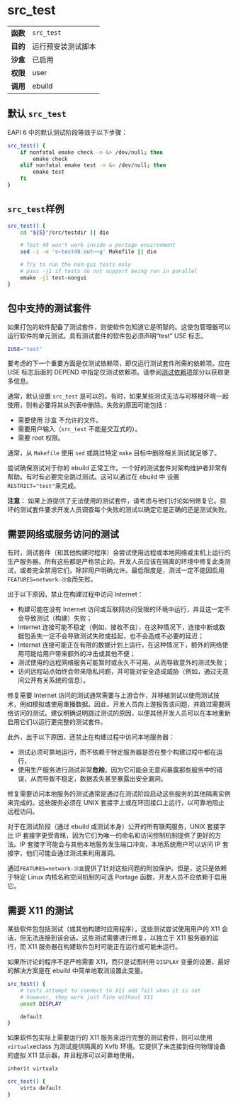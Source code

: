 # src_test

|          |                    |
| :------- | :----------------- |
| **函数** | `src_test`         |
| **目的** | 运行预安装测试脚本 |
| **沙盒** | 已启用             |
| **权限** | user               |
| **调用** | ebuild             |

## 默认 `src_test`

EAPI 6 中的默认测试阶段等效于以下步骤：

```bash
src_test() {
	if nonfatal emake check -n &> /dev/null; then
		emake check
	elif nonfatal emake test -n &> /dev/null; then
		emake test
	fi
}
```

## `src_test`样例

```bash
src_test() {
	cd "${S}"/src/testdir || die

	# Test 49 won't work inside a portage environment
	sed -i -e 's~test49.out~~g' Makefile || die

	# Try to run the non-gui tests only
	# pass -j1 if tests do not support being run in parallel
	emake -j1 test-nongui
}
```

## 包中支持的测试套件

如果打包的软件配备了测试套件，则使软件包知道它是明智的。这使包管理器可以运行软件的单元测试。具有测试套件的软件包必须声明“test” USE 标志。

```bash
IUSE="test"
```

要考虑的下一个重要方面是仅测试依赖项，即仅运行测试套件所需的依赖项。应在 USE 标志后面的 DEPEND 中指定仅测试依赖项。请参阅[测试依赖项](./../../general-concepts/dependencies.md)部分以获取更多信息。

通常，默认设置 `src_test` 是可以的。有时，如果某些测试无法与可移植环境一起使用，则有必要将其从列表中删除。失败的原因可能包括：

- 需要使用 沙盒 不允许的文件。
- 需要用户输入（`src_test` 不能是交互式的）。
- 需要 root 权限。

通常，从 `Makefile` 使用 `sed` 或跳过特定 `make` 目标中删除相关测试就足够了。

尝试确保测试对于你的 ebuild 正常工作。一个好的测试套件对架构维护者非常有帮助。有时有必要完全跳过测试。这可以通过在 ebuild 中 设置`RESTRICT="test"`来完成。

<div class="alert alert-note">
<b>注意</b>： 如果上游提供了无法使用的测试套件，请考虑与他们讨论如何修复它。损坏的测试套件要求开发人员调查每个失败的测试以确定它是正确的还是测试失败。
</div>

## 需要网络或服务访问的测试

有时，测试套件（和其他构建时程序）会尝试使用远程或本地网络或主机上运行的生产服务器。所有这些都是严格禁止的。开发人员应该在隔离的环境中修复此类测试，或者完全禁用它们，除非用户明确允许。最低限度是，测试一定不能因启用`FEATURES=network-沙盒`而失败。

出于以下原因，禁止在构建过程中访问 Internet：

- 构建可能在没有 Internet 访问或互联网访问受限的环境中运行，并且这一定不会导致测试（构建）失败；
- Internet 连接可能不稳定（例如，接收不良），在这种情况下，连接中断或数据包丢失一定不会导致测试失败或挂起，也不会造成不必要的延迟；
- Internet 连接可能正在有限的数据计划上运行，在这种情况下，额外的网络使用可能给用户带来额外的冲击或其他不便；
- 测试使用的远程网络服务可能暂时或永久不可用，从而导致意外的测试失败；
- 访问远程站点始终会带来隐私问题，并可能对安全造成威胁（例如，通过无意间公开有关系统的信息）。

修复需要 Internet 访问的测试通常需要与上游合作，并移植测试以使用测试技术，例如模拟或使用重播数据。因此，开发人员向上游报告该问题，并跳过需要网络访问的测试。建议明确说明跳过测试的原因，以便其他开发人员可以在本地重新启用它们以运行更完整的测试套件。

此外，出于以下原因，还禁止在构建过程中访问本地服务器：

- 测试必须可靠地运行，而不依赖于特定服务器是否在整个构建过程中都在运行，
- 使用生产服务进行测试非常**危险**，因为它可能会无意间暴露那些服务中的错误，从而导致不稳定，数据丢失甚至暴露出安全漏洞。

修复需要访问本地服务的测试通常是通过在测试阶段启动这些服务的其他隔离实例来完成的。这些服务必须在 UNIX 套接字上或在环回接口上运行，以可靠地阻止远程访问。

对于在测试阶段（通过 ebuild 或测试本身）公开的所有联网服务，UNIX 套接字比 IP 套接字更受青睐，因为它们为唯一的命名和访问控制机制提供了更好的方法。IP 套接字可能会与其他本地服务发生端口冲突，本地系统用户可以访问 IP 套接字，他们可能会通过测试来利用漏洞。

通过`FEATURES=network-沙盒`提供了针对这些问题的附加保护。但是，这只是依赖于特定 Linux 内核名称空间机制的可选 Portage 函数，开发人员不应依赖于启用它。

## 需要 X11 的测试

某些软件包包括测试（或其他构建时应用程序），这些测试尝试使用用户的 X11 会话，但无法连接到该会话。这些测试需要进行修复，以独立于 X11 服务器的运行，而 X11 服务器在构建软件包时可能正在运行或可能未运行。

如果所讨论的程序不是严格需要 X11，而只是试图利用 `DISPLAY` 变量的设置，最好的解决方案是在 ebuild 中简单地取消设置此变量。

```bash
src_test() {
	# tests attempt to connect to X11 and fail when it is set
	# however, they work just fine without X11
	unset DISPLAY

	default
}
```

如果软件包实际上需要运行的 X11 服务来运行完整的测试套件，则可以使用 `virtualx`eclass 为测试提供隔离的 Xvfb 环境。它提供了未连接到任何物理设备的虚拟 X11 显示器，并且程序可以可靠地使用。

```bash
inherit virtualx

src_test() {
	virtx default
}
```
